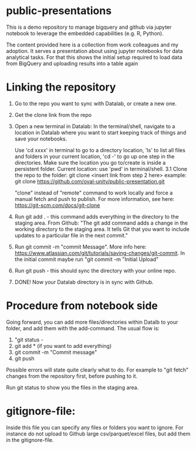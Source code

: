 # public-presentations
This is a demo repository to manage bigquery and github via jupyter notebook to leverage the embedded capabilities (e.g. R, Python).

The content provided here is a collection from work colleagues and my adoption. It serves a presentation about using jupyter notebooks for data analytical tasks. For that this shows the initial setup required to load data from BigQuery and uploading results into a table again

# Linking the repository
1. Go to the repo you want to sync with Datalab, or create a new one.
2. Get the clone link from the repo
3. Open a new terminal in Datalab:
    In the terminal/shell, navigate to a location in Datalab where you want to start keeping track of things and save your notebooks.
    
    Use 'cd xxxx' in terminal to go to a directory location, 'ls' to list all files and folders in your current location, 'cd -' to go up one step in the directories. Make sure the location you go to/create is inside a persistent folder. 
   Current location: use 'pwd' in terminal/shell. 
3.1 Clone the repo to the folder: 
    git clone <insert link from step 2 here> 
    example: git clone https://github.com/oval-unity/public-presentation.git

    "clone" instead of "remote" command to work locally and force a manual fetch and push to publish. For more information, see here:
    https://git-scm.com/docs/git-clone

4. Run git add . - this command adds everything in the directory to the staging area. From Github: "The git add command adds a change in the working directory to the staging area. It tells Git that you want to include updates to a particular file in the next commit."
5. Run git commit -m "commit Message". More info here: https://www.atlassian.com/git/tutorials/saving-changes/git-commit. In the initial commit maybe run "git commit -m "Initial Upload"
6. Run git push - this should sync the directory with your online repo.
7. DONE! Now your Datalab directory is in sync with Github.

# Procedure from notebook side
Going forward, you can add more files/directories within Datalb to your folder, and add them with the add-command. The usual flow is: 
1. "git status - 
2. git add * (if you want to add everything) 
3. git commit -m "Commit message"
4. git push

Possible errors will state quite clearly what to do. For example to "git fetch" changes from the repository first, before pushing to it.

Run git status to show you the files in the staging area.

# gitignore-file: 
Inside this file you can specify any files or folders you want to ignore. For instance do not upload to Github large csv/parquet/excel files, but add them in the gitignore-file.
